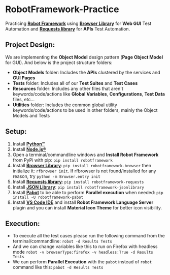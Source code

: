 # RobotFramework-Practice
Practicing [**Robot Framework**](https://robotframework.org/) using [**Browser Library**](https://marketsquare.github.io/robotframework-browser/Browser.html) for **Web GUI** Test Automation and [**Requests library**](https://marketsquare.github.io/robotframework-requests/doc/RequestsLibrary.html) for **APIs** Test Automation.

## **Project Design**:
We are implementing the **Object Model** design pattern (**Page Object Model** for GUI). And below is the project structure folders:
* **Object Models** folder: Includes the **APIs** clustered by the services and **GUI Pages** 
* **Tests** folder: Includes all of our **Test Suites** and **Test Cases** 
* **Resources** folder: Includes any other files that aren't keywords/code/actions like **Global Variables**, **Configurations**, **Test Data** files, etc...
* **Utilities** folder: Includes the common global utility keywords/code/actions to be used in other folders, mainly the Object Models and Tests

## Setup:
1. Install [**Python™**](https://www.python.org/downloads/)
2. Install [**Node.js®**](https://nodejs.org/en/download/)
3. Open a terminal/commandline windows and **Install Robot Framework** from PyPi with pip: ```pip install robotframework```
4. Install [**Browser Library**](https://marketsquare.github.io/robotframework-browser/Browser.html): ```pip install robotframework-browser``` then initialize it: ```rfbrowser init```. If rfbrowser is not found/installed for any reason, try ```python -m Browser.entry init``` 
5. Install [**Requests library**](https://marketsquare.github.io/robotframework-requests/doc/RequestsLibrary.html): ```pip install robotframework-requests```
6. Install [**JSON Library**](https://robotframework-thailand.github.io/robotframework-jsonlibrary/JSONLibrary.html): ```pip install robotframework-jsonlibrary```
7. Install [**Pabot**](https://pabot.org/) to be able to perform **Parallel execution** when needed: ```pip install -U robotframework-pabot```
8. Install [**VS Code IDE**](https://code.visualstudio.com/download) and install **Robot Framework Language Server** plugin and you can install **Material Icon Theme** for better icon visibility.

## Execution:
* To execute all the test cases please run the following command from the terminal/commandline: ```robot -d Results Tests``` 
* And we can change variables like this to run on Firefox with headless mode  ```robot -v browserType:firefox -v headless:True -d Results Tests```
* We can perform **Parallel Execution** with the ```pabot``` instead of ```robot``` command like this: ```pabot -d Results Tests```